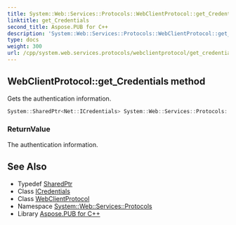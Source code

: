 ```yaml
---
title: System::Web::Services::Protocols::WebClientProtocol::get_Credentials method
linktitle: get_Credentials
second_title: Aspose.PUB for C++
description: 'System::Web::Services::Protocols::WebClientProtocol::get_Credentials method. Gets the authentication information in C++.'
type: docs
weight: 300
url: /cpp/system.web.services.protocols/webclientprotocol/get_credentials/
---
```

## WebClientProtocol::get_Credentials method


Gets the authentication information.

```cpp
System::SharedPtr<Net::ICredentials> System::Web::Services::Protocols::WebClientProtocol::get_Credentials()
```


### ReturnValue

The authentication information.

## See Also

* Typedef [SharedPtr](../../../system/sharedptr/)
* Class [ICredentials](../../../system.net/icredentials/)
* Class [WebClientProtocol](../)
* Namespace [System::Web::Services::Protocols](../../)
* Library [Aspose.PUB for C++](../../../)
